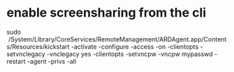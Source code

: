 <!--
id: 29095938374
link: http://tumblr.atmos.org/post/29095938374/enable-screensharing-from-the-cli
slug: enable-screensharing-from-the-cli
date: Thu Aug 09 2012 19:26:11 GMT-0700 (PDT)
publish: 2012-08-09
tags: 
title: enable screensharing from the cli
-->


enable screensharing from the cli
=================================

sudo
 /System/Library/CoreServices/RemoteManagement/ARDAgent.app/Contents/Resources/kickstart
-activate -configure -access -on -clientopts -setvnclegacy -vnclegacy
yes -clientopts -setvncpw -vncpw mypasswd -restart -agent -privs -all

